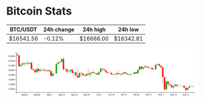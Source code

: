 # Bitcoin Stats

BTC/USDT|24h change|24h high|24h low|
|---|---|---|---|
|$16541.56|-0.12%|$16666.00|$16342.81|

<img src="./chart.svg">
